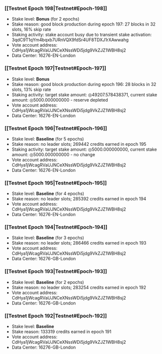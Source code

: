 ### [[Testnet Epoch 198|Testnet#Epoch-198]]
* Stake level: **Bonus** (for 2 epochs)
* Stake reason: good block production during epoch 197: 27 blocks in 32 slots, 16% skip rate
* Staking activity: stake account busy due to transient stake activation: 3qdC9T1qYm4bqxb7URnVQX9fdSr4UF8TDXJ1rXAwwahg
* Vote account address: CdHya1jWcagRVaUJNCeXNssWDi5jdg9VkZJZ1WBH8sj2
* Data Center: 16276-EN-London
### [[Testnet Epoch 197|Testnet#Epoch-197]]
* Stake level: **Bonus**
* Stake reason: good block production during epoch 196: 28 blocks in 32 slots, 13% skip rate
* Staking activity: target stake amount: ◎49207.578438371, current stake amount: ◎5000.000000000 - reserve depleted
* Vote account address: CdHya1jWcagRVaUJNCeXNssWDi5jdg9VkZJZ1WBH8sj2
* Data Center: 16276-EN-London
### [[Testnet Epoch 196|Testnet#Epoch-196]]
* Stake level: **Baseline** (for 5 epochs)
* Stake reason: no leader slots; 269442 credits earned in epoch 195
* Staking activity: target stake amount: ◎5000.000000000, current stake amount: ◎5000.000000000 - no change
* Vote account address: CdHya1jWcagRVaUJNCeXNssWDi5jdg9VkZJZ1WBH8sj2
* Data Center: 16276-EN-London
### [[Testnet Epoch 195|Testnet#Epoch-195]]
* Stake level: **Baseline** (for 4 epochs)
* Stake reason: no leader slots; 285392 credits earned in epoch 194
* Vote account address: CdHya1jWcagRVaUJNCeXNssWDi5jdg9VkZJZ1WBH8sj2
* Data Center: 16276-EN-London
### [[Testnet Epoch 194|Testnet#Epoch-194]]
* Stake level: **Baseline** (for 3 epochs)
* Stake reason: no leader slots; 286466 credits earned in epoch 193
* Vote account address: CdHya1jWcagRVaUJNCeXNssWDi5jdg9VkZJZ1WBH8sj2
* Data Center: 16276-GB-London
### [[Testnet Epoch 193|Testnet#Epoch-193]]
* Stake level: **Baseline** (for 2 epochs)
* Stake reason: no leader slots; 283254 credits earned in epoch 192
* Vote account address: CdHya1jWcagRVaUJNCeXNssWDi5jdg9VkZJZ1WBH8sj2
* Data Center: 16276-GB-London
### [[Testnet Epoch 192|Testnet#Epoch-192]]
* Stake level: **Baseline**
* Stake reason: 133319 credits earned in epoch 191
* Vote account address: CdHya1jWcagRVaUJNCeXNssWDi5jdg9VkZJZ1WBH8sj2
* Data Center: 16276-GB-London